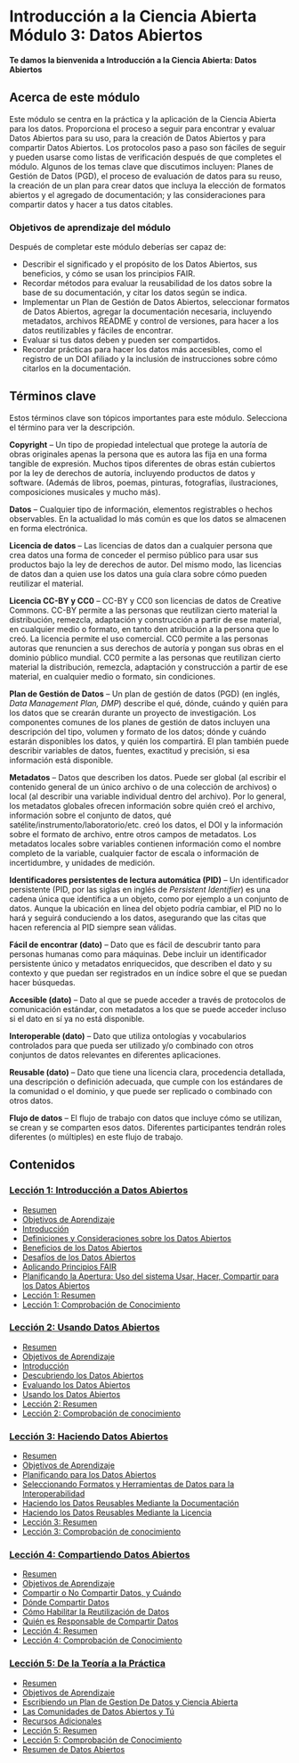 # Introducción a la Ciencia Abierta Módulo 3: Datos Abiertos

**Te damos la bienvenida a Introducción a la Ciencia Abierta: Datos Abiertos**

## Acerca de este módulo

Este módulo se centra en la práctica y la aplicación de la Ciencia Abierta para los datos. Proporciona el proceso a seguir para encontrar y evaluar Datos Abiertos para su uso, para la creación de Datos Abiertos y para compartir Datos Abiertos. Los protocolos paso a paso son fáciles de seguir y pueden usarse como listas de verificación después de que completes el módulo. Algunos de los temas clave que discutimos incluyen: Planes de Gestión de Datos (PGD), el proceso de evaluación de datos para su reuso, la creación de un plan para crear datos que incluya la elección de formatos abiertos y el agregado de documentación; y las consideraciones para compartir datos y hacer a tus datos citables.

### Objetivos de aprendizaje del módulo

Después de completar este módulo deberías ser capaz de:

- Describir el significado y el propósito de los Datos Abiertos, sus beneficios, y cómo se usan los principios FAIR.
- Recordar métodos para evaluar la reusabilidad de los datos sobre la base de su documentación, y citar los datos según se indica.
- Implementar un Plan de Gestión de Datos Abiertos, seleccionar formatos de Datos Abiertos, agregar la documentación necesaria, incluyendo metadatos, archivos README y control de versiones, para hacer a los datos reutilizables y fáciles de encontrar.
- Evaluar si tus datos deben y pueden ser compartidos.
- Recordar prácticas para hacer los datos más accesibles, como el registro de un DOI afiliado y la inclusión de instrucciones sobre cómo citarlos en la documentación.

## Términos clave

Estos términos clave son tópicos importantes para este módulo. Selecciona el término para ver la descripción.

**Copyright** – Un tipo de propiedad intelectual que protege la autoría de obras originales apenas la persona que es autora las fija en una forma tangible de expresión. Muchos tipos diferentes de obras están cubiertos por la ley de derechos de autoría, incluyendo productos de datos y software. (Además de libros, poemas, pinturas, fotografías, ilustraciones, composiciones musicales y mucho más).

**Datos** – Cualquier tipo de información, elementos registrables o hechos observables. En la actualidad lo más común es que los datos se almacenen en forma electrónica.

**Licencia de datos** – Las licencias de datos dan a cualquier persona que crea datos una forma de conceder el permiso público para usar sus productos bajo la ley de derechos de autor. Del mismo modo, las licencias de datos dan a quien use los datos una guía clara sobre cómo pueden reutilizar el material.

**Licencia CC-BY y CC0** – CC-BY y CC0 son licencias de datos de Creative Commons. CC-BY permite a las personas que reutilizan cierto material la distribución, remezcla, adaptación y construcción a partir de ese material, en cualquier medio o formato, en tanto den atribución a la persona que lo creó. La licencia permite el uso comercial. CC0 permite a las personas autoras que renuncien a sus derechos de autoría y pongan sus obras en el dominio público mundial. CC0 permite a las personas que reutilizan cierto material la distribución, remezcla, adaptación y construcción a partir de ese material, en cualquier medio o formato, sin condiciones.

**Plan de Gestión de Datos** – Un plan de gestión de datos (PGD) (en inglés, _Data Management Plan, DMP_) describe el qué, dónde, cuándo y quién para los datos que se crearán durante un proyecto de investigación. Los componentes comunes de los planes de gestión de datos incluyen una descripción del tipo, volumen y formato de los datos; dónde y cuándo estarán disponibles los datos, y quién los compartirá. El plan también puede describir variables de datos, fuentes, exactitud y precisión, si esa información está disponible.

**Metadatos** – Datos que describen los datos. Puede ser global (al escribir el contenido general de un único archivo o de una colección de archivos)  o local (al describir una variable individual dentro del archivo). Por lo general, los metadatos globales ofrecen información sobre quién creó el archivo, información sobre el conjunto de datos, qué satélite/instrumento/laboratorio/etc. creó los datos, el DOI y la información sobre el formato de archivo, entre otros campos de metadatos. Los metadatos locales sobre variables contienen información como el nombre completo de la variable, cualquier factor de escala o información de incertidumbre, y unidades de medición.

**Identificadores persistentes de lectura automática (PID)** – Un identificador persistente (PID, por las siglas en inglés de _Persistent Identifier_) es una cadena única que identifica a un objeto, como por ejemplo a un conjunto de datos. Aunque la ubicación en línea del objeto podría cambiar, el PID no lo hará y seguirá conduciendo a los datos, asegurando que las citas que hacen referencia al PID siempre sean válidas.

**Fácil de encontrar (dato)** – Dato que es fácil de descubrir tanto para personas humanas como para máquinas. Debe incluir un identificador persistente único y metadatos enriquecidos, que describen el dato y su contexto y que puedan ser registrados en un índice sobre el que se puedan hacer búsquedas.

**Accesible (dato)** – Dato al que se puede acceder a través de protocolos de comunicación estándar, con metadatos a los que se puede acceder incluso si el dato en sí ya no está disponible.

**Interoperable (dato)** – Dato que utiliza ontologías y vocabularios controlados para que pueda ser utilizado y/o combinado con otros conjuntos de datos relevantes en diferentes aplicaciones.

**Reusable (dato)** – Dato que tiene una licencia clara, procedencia detallada, una descripción o definición adecuada, que cumple con los estándares de la comunidad o el dominio, y que puede ser replicado o combinado con otros datos.

**Flujo de datos** – El flujo de trabajo con datos que incluye cómo se utilizan, se crean y se comparten esos datos. Diferentes participantes tendrán roles diferentes (o múltiples) en este flujo de trabajo.

## Contenidos

### [Lección 1: Introducción a Datos Abiertos](./Lesson_1)

- [Resumen](./Lesson_1#overview)
- [Objetivos de Aprendizaje](./Lesson_1#learning-objectives)
- [Introducción](./Lesson_1#introduction)
- [Definiciones y Consideraciones sobre los Datos Abiertos](./Lesson_1#definition-and-considerations-of-open-data)
- [Beneficios de los Datos Abiertos](./Lesson_1#benefits-of-open-data)
- [Desafíos de los Datos Abiertos](./Lesson_1#challenges-of-open-data)
- [Aplicando Principios FAIR](./Lesson_1#applying-fair-principles)
- [Planificando la Apertura: Uso del sistema Usar, Hacer, Compartir para los Datos Abiertos](./Lesson_1#planning-for-openness-using-the-use-make-share-framework-for-open-data)
- [Lección 1: Resumen](./Lesson_1#lesson-1-summary)
- [Lección 1: Comprobación de Conocimiento](./Lesson_1#lesson-1-knowledge-check)

### [Lección 2: Usando Datos Abiertos](./Lesson_2)

- [Resumen](./Lesson_2#overview)
- [Objetivos de Aprendizaje](./Lesson_2#learning-objectives)
- [Introducción](./Lesson_2#introduction)
- [Descubriendo los Datos Abiertos](./Lesson_2#discovering-open-data)
- [Evaluando los Datos Abiertos](./Lesson_2#assessing-open-data)
- [Usando los Datos Abiertos](./Lesson_2#using-open-data)
- [Lección 2: Resumen](./Lesson_2#lesson-2-summary)
- [Lección 2: Comprobación de conocimiento](./Lesson_2#lesson-2-knowledge-check)

### [Lección 3: Haciendo Datos Abiertos](./Lesson_3)

- [Resumen](./Lesson_3#overview)
- [Objetivos de Aprendizaje](./Lesson_3#learning-objectives)
- [Planificando para los Datos Abiertos](./Lesson_3#planning-for-open-data)
- [Seleccionando Formatos y Herramientas de Datos para la Interoperabilidad](./Lesson_3#selecting-data-formats-and-tools-for-interoperability)
- [Haciendo los Datos Reusables Mediante la Documentación](./Lesson_3#making-the-data-reusable-through-documentation)
- [Haciendo los Datos Reusables Mediante la Licencia](./Lesson_3#making-the-data-reusable-through-licensing)
- [Lección 3: Resumen](./Lesson_3#lesson-3-summary)
- [Lección 3: Comprobación de conocimiento](./Lesson_3#lesson-3-knowledge-check)

### [Lección 4: Compartiendo Datos Abiertos](./Lesson_4)

- [Resumen](./Lesson_4#overview)
- [Objetivos de Aprendizaje](./Lesson_4#learning-objectives)
- [Compartir o No Compartir Datos, y Cuándo](./Lesson_4#when-and-if-to-share-data)
- [Dónde Compartir Datos](./Lesson_4#where-to-share-data)
- [Cómo Habilitar la Reutilización de Datos](./Lesson_4#how-to-enable-reuse-of-data)
- [Quién es Responsable de Compartir Datos](./Lesson_4#who-is-responsible-for-sharing-data)
- [Lección 4: Resumen](./Lesson_4#lesson-4-summary)
- [Lección 4: Comprobación de Conocimiento](./Lesson_4#lesson-4-knowledge-check)

### [Lección 5: De la Teoría a la Práctica](./Lesson_5)

- [Resumen](./Lesson_5#overview)
- [Objetivos de Aprendizaje](./Lesson_5#learning-objectives)
- [Escribiendo un Plan de Gestion De Datos y Ciencia Abierta](./Lesson_5#writing-an-open-science-and-data-management-plan)
- [Las Comunidades de Datos Abiertos y Tú](./Lesson_5#open-data-communities-and-you)
- [Recursos Adicionales](./Lesson_5#additional-resources)
- [Lección 5: Resumen](./Lesson_5#lesson-5-summary)
- [Lección 5: Comprobación de Conocimiento](./Lesson_5#lesson-5-knowledge-check)
- [Resumen de Datos Abiertos](./Lesson_5#open-data-summary)
